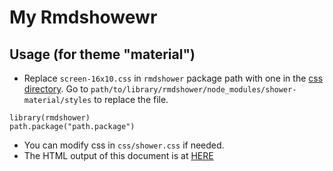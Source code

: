 # My Rmdshowewr

## Usage (for theme "material")

+ Replace `screen-16x10.css` in `rmdshower` package path with 
one in the [css directory](css/screen-16x10.css).
Go to
`path/to/library/rmdshower/node_modules/shower-material/styles`
to replace the file.

```{r}
library(rmdshower)
path.package("path.package")
```

+ You can modify css in `css/shower.css` if needed.
+ The HTML output of this document is at [HERE](https://leoluyi.github.io/my_rmdshower)
